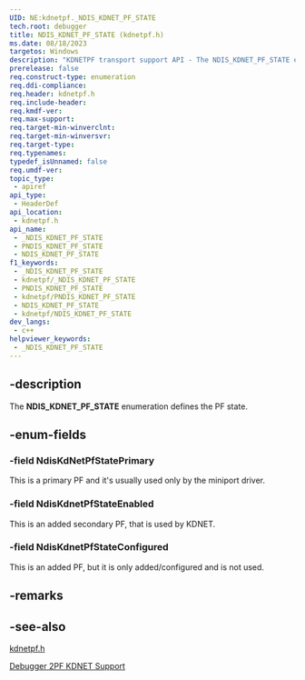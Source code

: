 ```yaml
---
UID: NE:kdnetpf._NDIS_KDNET_PF_STATE
tech.root: debugger
title: NDIS_KDNET_PF_STATE (kdnetpf.h)
ms.date: 08/18/2023
targetos: Windows
description: "KDNETPF transport support API - The NDIS_KDNET_PF_STATE enumeration defines the PF state." 
prerelease: false
req.construct-type: enumeration
req.ddi-compliance: 
req.header: kdnetpf.h
req.include-header: 
req.kmdf-ver: 
req.max-support: 
req.target-min-winverclnt: 
req.target-min-winversvr: 
req.target-type: 
req.typenames: 
typedef_isUnnamed: false
req.umdf-ver: 
topic_type:
 - apiref
api_type:
 - HeaderDef
api_location:
 - kdnetpf.h
api_name:
 - _NDIS_KDNET_PF_STATE
 - PNDIS_KDNET_PF_STATE
 - NDIS_KDNET_PF_STATE
f1_keywords:
 - _NDIS_KDNET_PF_STATE
 - kdnetpf/_NDIS_KDNET_PF_STATE
 - PNDIS_KDNET_PF_STATE
 - kdnetpf/PNDIS_KDNET_PF_STATE
 - NDIS_KDNET_PF_STATE
 - kdnetpf/NDIS_KDNET_PF_STATE
dev_langs:
 - c++
helpviewer_keywords:
 - _NDIS_KDNET_PF_STATE
---
```


## -description

The **NDIS_KDNET_PF_STATE** enumeration defines the PF state.

## -enum-fields

### -field NdisKdNetPfStatePrimary

This is a primary PF and it's usually used only by the miniport driver.

### -field NdisKdnetPfStateEnabled

This is an added secondary PF, that is used by KDNET.

### -field NdisKdnetPfStateConfigured

This is an added PF, but it is only added/configured and is not used.

## -remarks

## -see-also

[kdnetpf.h](kdnetpf.md)

[Debugger 2PF KDNET Support](/windows-hardware/drivers/network/debugger-2pf-kdnet-support)
